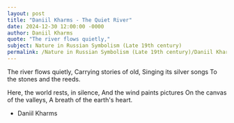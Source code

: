 ```yaml
---
layout: post
title: "Daniil Kharms - The Quiet River"
date: 2024-12-30 12:00:00 -0000
author: Daniil Kharms
quote: "The river flows quietly,"
subject: Nature in Russian Symbolism (Late 19th century)
permalink: /Nature in Russian Symbolism (Late 19th century)/Daniil Kharms/Daniil Kharms - The Quiet River
---
```


The river flows quietly,
Carrying stories of old,
Singing its silver songs
To the stones and the reeds.

Here, the world rests, in silence,
And the wind paints pictures
On the canvas of the valleys,
A breath of the earth's heart.

- Daniil Kharms
